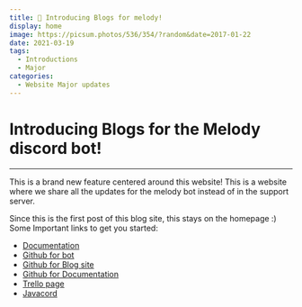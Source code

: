 ```yaml
---
title: 👀 Introducing Blogs for melody!
display: home
image: https://picsum.photos/536/354/?random&date=2017-01-22
date: 2021-03-19
tags:
  - Introductions
  - Major
categories:
  - Website Major updates
---
```


# Introducing Blogs for the Melody discord bot!
---
This is a brand new feature centered around this website! This is a website where we share all the updates for the melody bot instead of in the support server.

Since this is the first post of this blog site, this stays on the homepage :)
Some Important links to get you started:
* [Documentation](TODO)
* [Github for bot](https://github.com/DisBots-Studios-Inc/Melody-Bot)
* [Github for Blog site](https://github.com/DisBots-Studios-Inc/Melody-Blogs)
* [Github for Documentation](https://github.com/DisBots-Studios-Inc/Melody-Docs)
* [Trello page](https://trello.com/b/BpRp1LH9/melody-bot)
* [Javacord](https://javacord.org/)